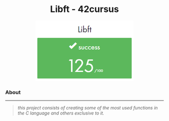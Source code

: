 <h1 align="center">Libft - 42cursus</h1>
<p align="center"><img src="img/libft_git_310.png" width="310" /></p>
<h3>About</h3>

---
> _this project consists of creating some of the most used functions in the C language and others exclusive to it._

